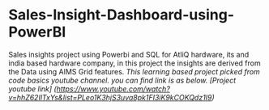 # Sales-Insight-Dashboard-using-PowerBI
Sales insights project using Powerbi and SQL for AtliQ hardware, its and india based hardware company, in this project the insights are derived from the Data using AIMS Grid features.
  _This learning based project picked from code basics youtube channel. you can find link is as below._
  *[Project youtube link] (https://www.youtube.com/watch?v=hhZ62IlTxYs&list=PLeo1K3hjS3uva8pk1FI3iK9kCOKQdz1I9)*
